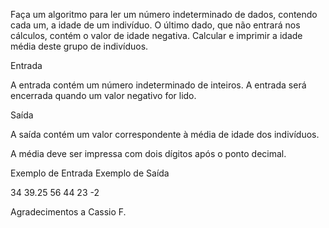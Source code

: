 Faça um algoritmo para ler um número indeterminado de dados, contendo cada um, a idade de um indivíduo. O último dado, que não entrará nos cálculos, contém o valor de idade negativa. Calcular e imprimir a idade média deste grupo de indivíduos.

Entrada

A entrada contém um número indeterminado de inteiros. A entrada será encerrada quando um valor negativo for lido.

Saída

A saída contém um valor correspondente à média de idade dos indivíduos.

A média deve ser impressa com dois dígitos após o ponto decimal.
 
Exemplo de Entrada 	Exemplo de Saída

34                  39.25
56
44
23
-2

Agradecimentos a Cassio F.
